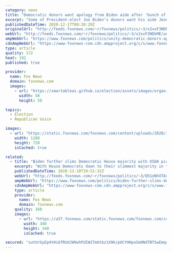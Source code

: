 ```yaml
---
category: news
title: "Democratic donors want apology from Biden aide after 'bunch of f--ers' remark"
excerpt: "Some of President-elect Joe Biden’s donors want his aide Jennifer O’Malley Dillon to apologize after she called Republicans on Capitol Hill \"a bunch of f---ers,\" and at the same time praised Biden’s call for unity."
publishedDateTime: 2020-12-17T00:30:29Z
originalUrl: "http://feeds.foxnews.com/~r/foxnews/politics/~3/x2xvF3NDkME/unity-democratic-donors-apology-biden-aide"
webUrl: "http://feeds.foxnews.com/~r/foxnews/politics/~3/x2xvF3NDkME/unity-democratic-donors-apology-biden-aide"
ampWebUrl: "https://www.foxnews.com/politics/unity-democratic-donors-apology-biden-aide.amp"
cdnAmpWebUrl: "https://www-foxnews-com.cdn.ampproject.org/c/s/www.foxnews.com/politics/unity-democratic-donors-apology-biden-aide.amp"
type: article
quality: 172
heat: 192
published: true

provider:
  name: Fox News
  domain: foxnews.com
  images:
    - url: "https://smartableai.github.io/election/assets/images/organizations/foxnews.com-50x50.jpg"
      width: 50
      height: 50

topics:
  - Election
  - Republican Voice

images:
  - url: "https://static.foxnews.com/foxnews.com/content/uploads/2020/12/biden-apJen-O-Malley-Dillon-getty.jpg"
    width: 1280
    height: 720
    isCached: true

related:
  - title: "Biden further slims Democratic House majority with USDA pick, despite worries from some top Democrats"
    excerpt: "With House Democrats down to their slimmest majority in the chamber since World War II, a former chief of staff to House Speaker Nancy Pelosi is warning President-elect Joe Biden and his team to stop grabbing congressional Democrats for his incoming administration."
    publishedDateTime: 2020-12-10T19:51:32Z
    webUrl: "http://feeds.foxnews.com/~r/foxnews/politics/~3/EK1oNhXTAxs/biden-further-slims-dem-house-majority-with-cabinet-nomination-worrying-some-top-democrats"
    ampWebUrl: "https://www.foxnews.com/politics/biden-further-slims-dem-house-majority-with-cabinet-nomination-worrying-some-top-democrats.amp"
    cdnAmpWebUrl: "https://www-foxnews-com.cdn.ampproject.org/c/s/www.foxnews.com/politics/biden-further-slims-dem-house-majority-with-cabinet-nomination-worrying-some-top-democrats.amp"
    type: article
    provider:
      name: Fox News
      domain: foxnews.com
    quality: 160
    images:
      - url: "https://a57.foxnews.com/static.foxnews.com/foxnews.com/content/uploads/2018/09/340/340/PergramNewPic-e1538074445253.jpg?ve=1&tl=1"
        width: 340
        height: 340
        isCached: true

secured: "sutUrGyEp4tHi6fRUdJW9whPdIWITmGtbz1X9K/pUCYHHpo5m0NdTBTSwEmqutf/ICQxCJFeAVbL42QdUf1mnmdgCV3hJ54sjorA4Kh5QLJhusnc5g4nHzYQkLOF9H8GkDCtsqIOaLFRYrIh23/03I0HNO3q6zlufACUKpJtwII82UKPCgMe/9IPly5ChvMIY4SSDtlv2GMH0gCL3F13oDvQfu5hJHxj0eWEwV7BZWwFcz4UdMXatR2jL2QvyRFCnTMwsxqDkTLRXgTbPoJp6QTJSLZbbuSlOdQo2FUhbIKqjSoLykinfgiOvEfZLI91jE8ntrfMu9VkLBEEu7r5xn57TshcT6q3gM4xInlmLI8=;SRSmgQfHiyEjPkFebSKg2Q=="
---
```


